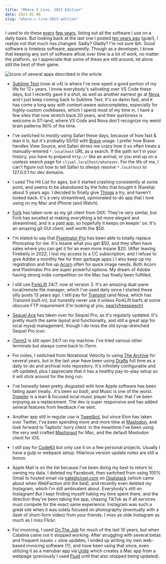 ```yaml
---
title: "Where I Live, 2023 Edition"
date: 2023-01-08
slug: "where-i-live-2023-edition"
---
```


I used to do these [every](https://blog.clixel.com/posts/where-i-live-2010-edition/) [few years](https://blog.clixel.com/posts/where-i-live-2011-edition/), listing out all the software I use on a daily basis. But looking back at the last one I posted [ten years ago](https://blog.clixel.com/posts/where-i-live-2013-edition/) (gulp!), I realize not *that* much has changed. Sadly? Gladly? I'm not sure tbh. Good software is timeless software, apparently. Though as a developer, I know that keeping any sort of software afloat over time is a lot of work, no matter the platform, so I appreciate that some of these are still around, let alone still the best of their game.

![Icons of several apps described in the article](/images/where-i-live-2023.png)

- [Sublime Text](https://www.sublimetext.com) (now at v4) is where I’ve now spent a good portion of my life for 12+ years. I know everybody's salivating over VS Code these days, but I recently gave it a shot, as well as another earnest go at [Nova](https://nova.app), and I just keep coming back to Sublime Text. It's so damn fast, and it has come a long way with context-aware autocompletes, especially for highly-custom codebases, which I spend most of my time in. I have a few sites that now stretch back 20 years, and their quirkiness is welcome in ST-land, where VS Code and Nova don't recognize my weird brain patterns 90% of the time.

- I've switched to mostly using Safari these days, because of how fast & lean it is, but it's probably 50/50 with [Brave](https://brave.com) usage. I prefer how Brave handles View Source, and Safari drives me crazy how it so often treats a manually-entered `*.localhost` URL as a search. If the path isn't in your history, you have to prepend `http://` like an animal, or you end up on a useless search page for `clixel.localhost/whatever`. For the life of me, I can't figure out how to tell Safari to *always* resolve `*.localhost` to 127.0.0.1 for dev domains.

- I used The Hit List for ages, but it started crashing consistently at some point, and seems to be abandoned by the folks that bought it (Karelia) about 5 years ago. I decided to finally give [Things](https://culturedcode.com/things/) a try, and haven't looked back. It's a very streamlined, opinionated to-do app that I love using on my Mac and iPhone (and Watch).

- [Fork](https://git-fork.com) has taken over as my git client from GitX. They're very similar, but Fork has excelled at making everything a bit more elegant and streamlined, and is a paid app, so hopefully it keeps on keepin' on. It's an amazing git GUI client, well worth the $50.

- I'm elated to say that [Pixelmator Pro](https://www.pixelmator.com/pro/) has been able to totally replace Photoshop for me. It's insane what you get $50, and they often have sales where you can get it for an even more insane $20. (After leaving Firebelly in 2022, I lost my access to a CC subscription, and I refuse to give Adobe a monthly fee for their garbage apps.) I also keep up my registration and fire up [Acorn](https://flyingmeat.com/acorn/) often for quick image needs. Both Acorn and Pixelmator Pro are super powerful options. My dream of Adobe having strong indie competition on the Mac has finally been fulfilled.

- I still use [ForkLift](https://www.binarynights.com) 24/7, now at version 3. It's an amazing dual-pane local/remote file manager, which I've used daily since I started these silly posts 13 years ago. I still pay for [Transmit](https://panic.com/transmit/) (and Nova, which has Transmit built-in), but honestly never use it unless ForkLift barfs at some obscure FTP requirement (I'm looking at you, [nearlyfreespeech](https://www.nearlyfreespeech.net)).

- [Sequel Ace](https://sequel-ace.com) has taken over for Sequel Pro, as it's regularly updated. It's pretty much the same layout and functionality, and still a great app for local mysql management, though I do miss the old syrup-drenched Sequel Pro icon.

- [iTerm2](https://iterm2.com) is still open 24/7 on my machine. I've tried various other terminals but always come back to iTerm.

- For notes, I switched from Notational Velocity to using [The Archive](https://zettelkasten.de/the-archive/) for several years, but in the last year have been using [Drafts](https://getdrafts.com) full time as a daily to-do and archival note repository. It's infinitely configurable and oft-updated, plus I appreciate that it has a healthy pay-to-play setup so it will stick around for the long run.

- I've honestly been pretty disgusted with how Apple software has been falling apart (really...it's been *so bad*), and Music is one of the worst. [Doppler](https://brushedtype.co/doppler/) is a lean & focused local music player for Mac that I've been enjoying as a replacement. The dev is super responsive and has added several features from feedback I've sent.

- Another app still in regular use is [Tweetbot](https://tapbots.com/tweetbot/mac/), but since Elon has taken over Twitter, I've been spending more and more time at [Mastodon](https://mastodon.art/@natebeaty), and look forward to Tapbots' Ivory client. In the meantime I've been using the very well crafted [Mastonaut](https://mastonaut.app) for Mac, and the default Mastodon client for iOS.

- I still pay for [CodeKit](https://codekitapp.com) but only use it on a few personal projects. Usually I have a gulp or webpack setup. Hilarious version update notes are still a bonus.

- Apple Mail is on the list because I've been doing my best to return to owning my data. I deleted my Facebook, then switched from using 100% Gmail to hosted email via nate@clixel.com on [Opalstack](https://brushedtype.co/doppler/) (which came about when WebFaction shit the bed), and recently even deleted my Instagram, which I'm still ambivalent about. Everybody's still on Instagram! But I kept finding myself hating my time spent there, and the direction they've been taking the app, chasing TikTok as if all services must compete for the exact same experience. Instagram was such a great site when it was solely focused on photography (eventually with a dash of short-form video) from your friends. I miss ye olde Instagram as much as I miss Flickr.

- For invoicing, I used [On The Job](https://stuntsoftware.com/onthejob/) for much of the last 10 years, but when Catalina came out it stopped working. After struggling with several betas and frequent issues + slow updates, I ended up writing my own web-based invoicing software (!!), and have been using that since, even utilizing it as a menubar app via [Unite](https://www.bzgapps.com/unite) which creates a Mac app from a webpage (previously I used [Fluid](https://fluidapp.com) until that also stopped being updated).